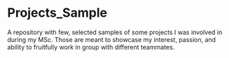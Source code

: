 # Projects_Sample
A repository with few, selected samples of some projects I was involved in during my MSc. 
Those are meant to showcase my interest, passion, and ability to fruitfully work in group with different teammates.
